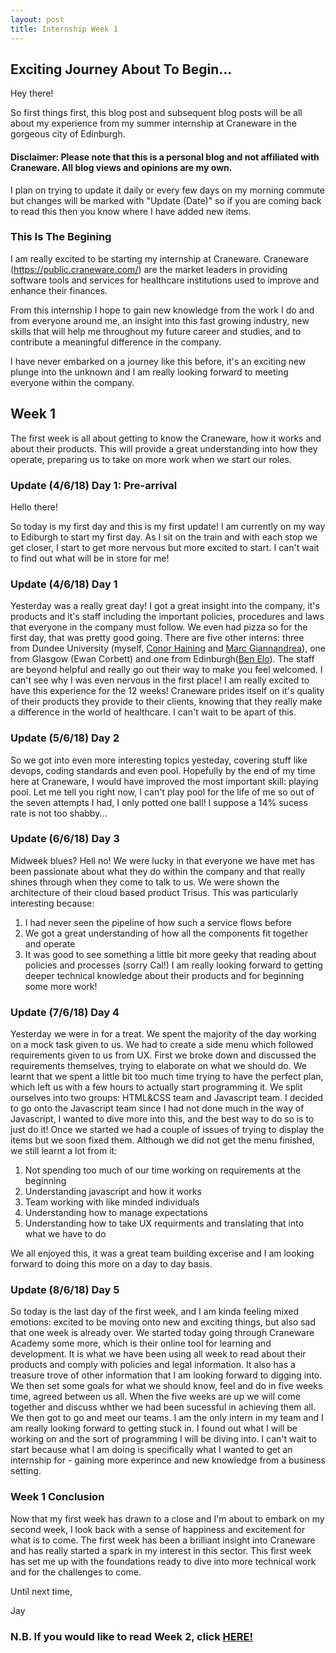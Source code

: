 ```yaml
---
layout: post
title: Internship Week 1 
---
```

## Exciting Journey About To Begin...

Hey there!

So first things first, this blog post and subsequent blog posts will be all about my experience from my summer internship at Craneware in the gorgeous city of Edinburgh. 

#### Disclaimer: Please note that this is a personal blog and not affiliated with Craneware. All blog views and opinions are my own. 

I plan on trying to update it daily or every few days on my morning commute but changes will be marked with "Update (Date)" so if you are coming back to read this then you know where I have added new items. 

### This Is The Begining

I am really excited to be starting my internship at Craneware. Craneware (<https://public.craneware.com/>) are the market leaders in providing software tools and services for healthcare institutions used to improve and enhance their finances.

From this internship I hope to gain new knowledge from the work I do and from everyone around me, an insight into this fast growing industry, new skills that will help me throughout my future career and studies, and to contribute a meaningful difference in the company. 

I have never embarked on a journey like this before, it's an exciting new plunge into the unknown and I am really looking forward to meeting everyone within the company. 

## Week 1

The first week is all about getting to know the Craneware, how it works and about their products. This will provide a great understanding into how they operate, preparing us to take on more work when we start our roles. 

### Update (4/6/18) Day 1: Pre-arrival

Hello there! 

So today is my first day and this is my first update! I am currently on my way to Ediburgh to start my first day. As I sit on the train and with each stop we get closer, I start to get more nervous but more excited to start. I can't wait to find out what will be in store for me!

### Update (4/6/18) Day 1
Yesterday was a really great day! I got a great insight into the company, it's products and it's staff including the important policies, procedures and laws that everyone in the company must follow. We even had pizza so for the first day, that was pretty good going. There are five other interns: three from Dundee University (myself, [Conor Haining](https://www.linkedin.com/in/conor-haining) and [Marc Giannandrea](https://www.linkedin.com/in/marcgian/)), one from Glasgow (Ewan Corbett) and one from Edinburgh([Ben Elo](https://www.linkedin.com/in/benjamin-elo-504619127/)). The staff are beyond helpful and really go out their way to make you feel welcomed. I can't see why I was even nervous in the first place! I am really excited to have this experience for the 12 weeks! Craneware prides itself on it's quality of their products they provide to their clients, knowing that they really make a difference in the world of healthcare. I can't wait to be apart of this. 

### Update (5/6/18) Day 2
So we got into even more interesting topics yesteday, covering stuff like devops, coding standards and even pool. Hopefully by the end of my time here at Craneware, I would have improved the most important skill: playing pool. Let me tell you right now, I can't play pool for the life of me so out of the seven attempts I had, I only potted one ball! I suppose a 14% sucess rate is not too shabby...

### Update (6/6/18) Day 3
Midweek blues? Hell no! We were lucky in that everyone we have met has been passionate about what they do within the company and that really shines through when they come to talk to us. We were shown the architecture of their cloud based product Trisus. This was particularly interesting because: 
1. I had never seen the pipeline of how such a service flows before
2. We got a great understanding of how all the components fit together and operate
3. It was good to see something a little bit more geeky that reading about policies and processes (sorry Cal!)
I am really looking forward to getting deeper technical knowledge about their products and for beginning some more work!

### Update (7/6/18) Day 4
Yesterday we were in for a treat. We spent the majority of the day working on a mock task given to us. We had to create a side menu which followed requirements given to us from UX. First we broke down and discussed the requirements themselves, trying to elaborate on what we should do. We learnt that we spent a little bit too much time trying to have the perfect plan, which left us with a few hours to actually start programming it. We split ourselves into two groups: HTML&CSS team and Javascript team. I decided to go onto the Javascript team since I had not done much in the way of Javascript, I wanted to dive more into this, and the best way to do so is to just do it! Once we started we had a couple of issues of trying to display the items but we soon fixed them. Although we did not get the menu finished, we still learnt a lot from it:
1. Not spending too much of our time working on requirements at the beginning
2. Understanding javascript and how it works
3. Team working with like minded individuals 
4. Understanding how to manage expectations
5. Understanding how to take UX requirments and translating that into what we have to do

We all enjoyed this, it was a great team building excerise and I am looking forward to doing this more on a day to day basis.

### Update (8/6/18) Day 5
So today is the last day of the first week, and I am kinda feeling mixed emotions: excited to be moving onto new and exciting things, but also sad that one week is already over. We started today going through Craneware Academy some more, which is their online tool for learning and development. It is what we have been using all week to read about their products and comply with policies and legal information. It also has a treasure trove of other information that I am looking forward to digging into. 
We then set some goals for what we should know, feel and do in five weeks time, agreed between us all. When the five weeks are up we will come together and discuss whther we had been sucessful in achieving them all. 
We then got to go and meet our teams. I am the only intern in my team and I am really looking forward to getting stuck in. I found out what I will be working on and the sort of programming I will be diving into. I can't wait to start because what I am doing is specifically what I wanted to get an internship for - gaining more experince and new knowledge from a business setting. 

### Week 1 Conclusion 
Now that my first week has drawn to a close and I'm about to embark on my second week, I look back with a sense of happiness and excitement for what is to come. The first week has been a brilliant insight into Craneware and has really started a spark in my interest in this sector. This first week has set me up with the foundations ready to dive into more technical work and for the challenges to come. 

Until next time, 

Jay 

### N.B. If you would like to read Week 2, click [HERE!](https://jsbennett.github.io/Internship-week-2/)
